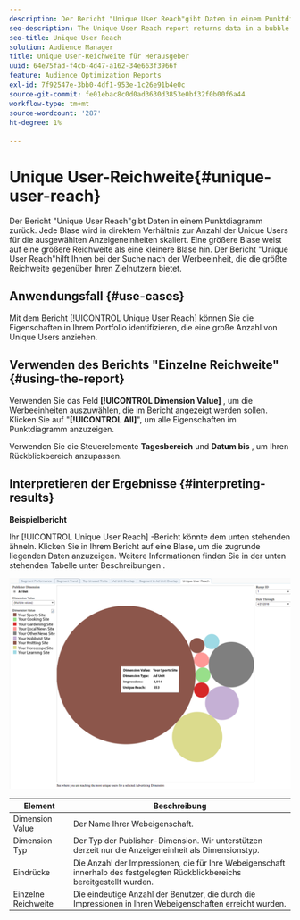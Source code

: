 ```yaml
---
description: Der Bericht "Unique User Reach"gibt Daten in einem Punktdiagramm zurück. Jede Blase wird in direktem Verhältnis zur Anzahl der Unique Users für die ausgewählten Anzeigeneinheiten skaliert. Eine größere Blase weist auf eine größere Reichweite als eine kleinere Blase hin. Der Bericht "Unique User Reach"hilft Ihnen bei der Suche nach der Werbeeinheit, die die größte Reichweite gegenüber Ihren Zielnutzern bietet.
seo-description: The Unique User Reach report returns data in a bubble chart. Each bubble is sized in direct proportion to the number of unique users for your selected ad units. A larger bubble indicates greater reach than a smaller bubble. The Unique User Reach report helps you find the ad unit that provides the broadest reach against your targeted users.
seo-title: Unique User Reach
solution: Audience Manager
title: Unique User-Reichweite für Herausgeber
uuid: 64e75fad-f4cb-4d47-a162-34e663f3966f
feature: Audience Optimization Reports
exl-id: 7f92547e-3bb0-4df1-953e-1c26e91b4e0c
source-git-commit: fe01ebac8c0d0ad3630d3853e0bf32f0b00f6a44
workflow-type: tm+mt
source-wordcount: '287'
ht-degree: 1%

---
```


# Unique User-Reichweite{#unique-user-reach}

Der Bericht &quot;Unique User Reach&quot;gibt Daten in einem Punktdiagramm zurück. Jede Blase wird in direktem Verhältnis zur Anzahl der Unique Users für die ausgewählten Anzeigeneinheiten skaliert. Eine größere Blase weist auf eine größere Reichweite als eine kleinere Blase hin. Der Bericht &quot;Unique User Reach&quot;hilft Ihnen bei der Suche nach der Werbeeinheit, die die größte Reichweite gegenüber Ihren Zielnutzern bietet.

## Anwendungsfall {#use-cases}

Mit dem Bericht [!UICONTROL Unique User Reach] können Sie die Eigenschaften in Ihrem Portfolio identifizieren, die eine große Anzahl von Unique Users anziehen.

## Verwenden des Berichts &quot;Einzelne Reichweite&quot; {#using-the-report}

Verwenden Sie das Feld **[!UICONTROL Dimension Value]** , um die Werbeeinheiten auszuwählen, die im Bericht angezeigt werden sollen. Klicken Sie auf &quot;**[!UICONTROL All]**&quot;, um alle Eigenschaften im Punktdiagramm anzuzeigen.

Verwenden Sie die Steuerelemente **Tagesbereich** und **Datum bis** , um Ihren Rückblickbereich anzupassen.

## Interpretieren der Ergebnisse {#interpreting-results}

**Beispielbericht**

Ihr [!UICONTROL Unique User Reach] -Bericht könnte dem unten stehenden ähneln. Klicken Sie in Ihrem Bericht auf eine Blase, um die zugrunde liegenden Daten anzuzeigen. Weitere Informationen finden Sie in der unten stehenden Tabelle unter Beschreibungen .

![](assets/publisher_unique_user_reach.png)

| Element | Beschreibung |
|--- |--- |
| Dimension Value | Der Name Ihrer Webeigenschaft. |
| Dimension Typ | Der Typ der Publisher-Dimension. Wir unterstützen derzeit nur die Anzeigeneinheit als Dimensionstyp. |
| Eindrücke | Die Anzahl der Impressionen, die für Ihre Webeigenschaft innerhalb des festgelegten Rückblickbereichs bereitgestellt wurden. |
| Einzelne Reichweite | Die eindeutige Anzahl der Benutzer, die durch die Impressionen in Ihren Webeigenschaften erreicht wurden. |
